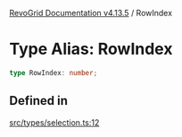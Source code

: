 [RevoGrid Documentation v4.13.5](README.md) / RowIndex

# Type Alias: RowIndex

```ts
type RowIndex: number;
```

## Defined in

[src/types/selection.ts:12](https://github.com/revolist/revogrid/blob/f32590b4b251a55e7610f26e48cd67947bdd6441/src/types/selection.ts#L12)
